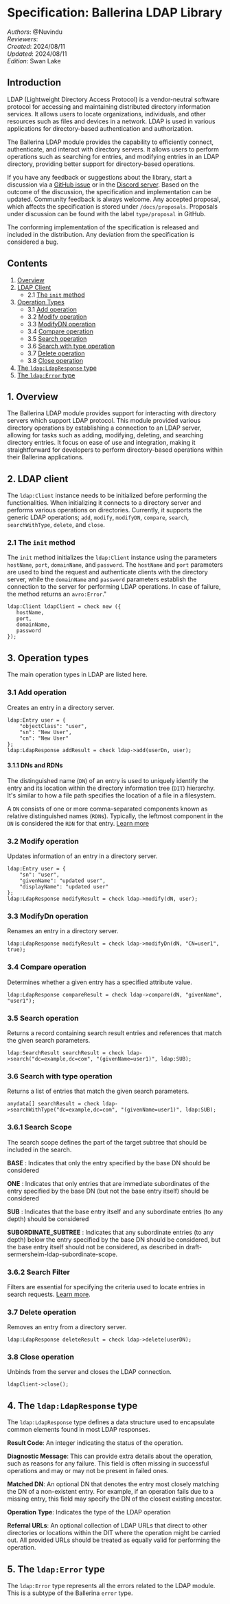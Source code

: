 # Specification: Ballerina LDAP Library

_Authors_: @Nuvindu \
_Reviewers_:  \
_Created_: 2024/08/11 \
_Updated_: 2024/08/11 \
_Edition_: Swan Lake

## Introduction

LDAP (Lightweight Directory Access Protocol) is a vendor-neutral software protocol for accessing and maintaining distributed directory information services. It allows users to locate organizations, individuals, and other resources such as files and devices in a network. LDAP is used in various applications for directory-based authentication and authorization.

The Ballerina LDAP module provides the capability to efficiently connect, authenticate, and interact with directory servers. It allows users to perform operations such as searching for entries, and modifying entries in an LDAP directory, providing better support for directory-based operations.

If you have any feedback or suggestions about the library, start a discussion via a [GitHub issue](https://github.com/ballerina-platform/ballerina-library/issues) or in the [Discord server](https://discord.gg/ballerinalang). Based on the outcome of the discussion, the specification and implementation can be updated. Community feedback is always welcome. Any accepted proposal, which affects the specification is stored under `/docs/proposals`. Proposals under discussion can be found with the label `type/proposal` in GitHub.

The conforming implementation of the specification is released and included in the distribution. Any deviation from the specification is considered a bug.

## Contents

1. [Overview](#1-overview)
2. [LDAP Client](#2-ldap-client)
    * 2.1 [The `init` method](#21-the-init-method)
3. [Operation Types](#3-operation-types)
    * 3.1 [Add operation](#31-add-operation)
    * 3.2 [Modify operation](#32-modify-operation)
    * 3.3 [ModifyDN operation](#33-modifydn-operation)
    * 3.4 [Compare operation](#34-compare-operation)
    * 3.5 [Search operation](#35-search-operation)
    * 3.6 [Search with type operation](#36-search-with-type-operation)
    * 3.7 [Delete operation](#37-delete-operation)
    * 3.8 [Close operation](#38-close-operation)
4. [The `ldap:LdapResponse` type](#4-the-ldapldapresponse-type)
5. [The `ldap:Error` type](#5-the-ldaperror-type)

## 1. Overview

The Ballerina LDAP module provides support for interacting with directory servers which support LDAP protocol. This module provided various directory operations by establishing a connection to an LDAP server, allowing for tasks such as adding, modifying, deleting, and searching directory entries. It focus on ease of use and integration, making it straightforward for developers to perform directory-based operations within their Ballerina applications.

## 2. LDAP client

The `ldap:Client` instance needs to be initialized before performing the functionalities. When initializing it connects to a directory server and performs various operations on directories. Currently, it supports the generic LDAP operations; `add`, `modify`, `modifyDN`, `compare`, `search`, `searchWithType`, `delete`, and `close`.

### 2.1 The `init` method

The `init` method initializes the `ldap:Client` instance using the parameters `hostName`, `port`, `domainName`, and `password`. The `hostName` and `port` parameters are used to bind the request and authenticate clients with the directory server, while the `domainName` and `password` parameters establish the connection to the server for performing LDAP operations. In case of failure, the method returns an `avro:Error`."

```ballerina
ldap:Client ldapClient = check new ({
   hostName,
   port,
   domainName,
   password
});
```

## 3. Operation types

The main operation types in LDAP are listed here.

### 3.1 Add operation

Creates an entry in a directory server.

```ballerina
ldap:Entry user = {
    "objectClass": "user",
    "sn": "New User",
    "cn": "New User"
};
ldap:LdapResponse addResult = check ldap->add(userDn, user);
```

#### 3.1.1 DNs and RDNs

The distinguished name (`DN`) of an entry is used to uniquely identify the entry and its location within the directory information tree (`DIT`) hierarchy. It's similar to how a file path specifies the location of a file in a filesystem.

A `DN` consists of one or more comma-separated components known as relative distinguished names (`RDN`s). Typically, the leftmost component in the `DN` is considered the `RDN` for that entry. [Learn more](https://ldap.com/ldap-dns-and-rdns/)

### 3.2 Modify operation

Updates information of an entry in a directory server.

```ballerina
ldap:Entry user = {
    "sn": "user",
    "givenName": "updated user",
    "displayName": "updated user"
};
ldap:LdapResponse modifyResult = check ldap->modify(dN, user);
```

### 3.3 ModifyDn operation

Renames an entry in a directory server.

```ballerina
ldap:LdapResponse modifyResult = check ldap->modifyDn(dN, "CN=user1", true);
```

### 3.4 Compare operation

Determines whether a given entry has a specified attribute value.

```ballerina
ldap:LdapResponse compareResult = check ldap->compare(dN, "givenName", "user1");
```

### 3.5 Search operation

Returns a record containing search result entries and references that match the given search parameters.

```ballerina
ldap:SearchResult searchResult = check ldap->search("dc=example,dc=com", "(givenName=user1)", ldap:SUB);
```

### 3.6 Search with type operation

Returns a list of entries that match the given search parameters.

```ballerina
anydata[] searchResult = check ldap->searchWithType("dc=example,dc=com", "(givenName=user1)", ldap:SUB);
```

### 3.6.1 Search Scope

The search scope defines the part of the target subtree that should be included in the search.

**BASE** : Indicates that only the entry specified by the base DN should be considered

**ONE** : Indicates that only entries that are immediate subordinates of the entry specified by the base DN (but not the base entry itself) should be considered

**SUB** : Indicates that the base entry itself and any subordinate entries (to any depth) should be considered

**SUBORDINATE_SUBTREE** : Indicates that any subordinate entries (to any depth) below the entry specified by the base DN should be considered, but the base entry itself should not be considered, as described in draft-sermersheim-ldap-subordinate-scope.

### 3.6.2 Search Filter

Filters are essential for specifying the criteria used to locate entries in search requests. [Learn more](https://ldap.com/ldap-filters/).

### 3.7 Delete operation

Removes an entry from a directory server.

```ballerina
ldap:LdapResponse deleteResult = check ldap->delete(userDN);
```

### 3.8 Close operation

Unbinds from the server and closes the LDAP connection.

```ballerina
ldapClient->close();
```

## 4. The `ldap:LdapResponse` type

The `ldap:LdapResponse` type defines a data structure used to encapsulate common elements found in most LDAP responses.

**Result Code**: An integer indicating the status of the operation.

**Diagnostic Message**: This can provide extra details about the operation, such as reasons for any failure. This field is often missing in successful operations and may or may not be present in failed ones.

**Matched DN**: An optional DN that denotes the entry most closely matching the DN of a non-existent entry. For example, if an operation fails due to a missing entry, this field may specify the DN of the closest existing ancestor.

**Operation Type**: Indicates the type of the LDAP operation

**Referral URLs**: An optional collection of LDAP URLs that direct to other directories or locations within the DIT where the operation might be carried out. All provided URLs should be treated as equally valid for performing the operation.

## 5. The `ldap:Error` type

The `ldap:Error` type represents all the errors related to the LDAP module. This is a subtype of the Ballerina `error` type.
